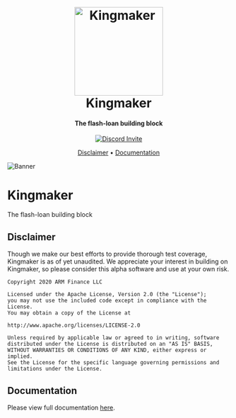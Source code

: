 <h1 align="center">
  <br>
  <a href="https://kingmaker.dev"><img src="https://docs.kingmaker.dev/public/favicon.png" alt="Kingmaker" width="200"></a>
  <br>
  Kingmaker
  <br>
</h1>

<h4 align="center">The flash-loan building block</h4>

<p align="center">
  <a href="https://discord.gg/gxFD9Kd">
    <img src="https://img.shields.io/badge/Join-Discord-7354F6?style=flat-square"
         alt="Discord Invite">
  </a>
</p>

<p align="center">
  <a href="#Disclaimer">Disclaimer</a> •
  <a href="#Documentation">Documentation</a>
</p>

![Banner](https://docs.kingmaker.dev/static/banner-83d84d3cfbba17a400c474cd24d5197d.png)


# Kingmaker
The flash-loan building block

## Disclaimer
Though we make our best efforts to provide thorough test coverage, Kingmaker is as of yet unaudited. We appreciate your interest in building on Kingmaker, so please consider this alpha software and use at your own risk.

```
Copyright 2020 ARM Finance LLC

Licensed under the Apache License, Version 2.0 (the "License");
you may not use the included code except in compliance with the License.
You may obtain a copy of the License at

http://www.apache.org/licenses/LICENSE-2.0

Unless required by applicable law or agreed to in writing, software
distributed under the License is distributed on an "AS IS" BASIS,
WITHOUT WARRANTIES OR CONDITIONS OF ANY KIND, either express or implied.
See the License for the specific language governing permissions and
limitations under the License.
```

## Documentation
Please view full documentation [here](https://docs.kingmaker.dev).